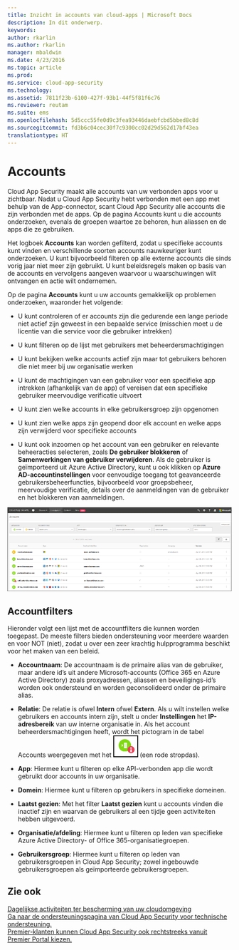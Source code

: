 ```yaml
---
title: Inzicht in accounts van cloud-apps | Microsoft Docs
description: In dit onderwerp.
keywords: 
author: rkarlin
ms.author: rkarlin
manager: mbaldwin
ms.date: 4/23/2016
ms.topic: article
ms.prod: 
ms.service: cloud-app-security
ms.technology: 
ms.assetid: 7811f23b-6100-427f-93b1-44f5f81f6c76
ms.reviewer: reutam
ms.suite: ems
ms.openlocfilehash: 5d5ccc55fe0d9c3fea93446daebfcbd5bbed8c8d
ms.sourcegitcommit: fd3b6c04cec30f7c9300cc02d29d562d17bf43ea
translationtype: HT
---
```

# <a name="accounts"></a>Accounts
Cloud App Security maakt alle accounts van uw verbonden apps voor u zichtbaar. Nadat u Cloud App Security hebt verbonden met een app met behulp van de App-connector, scant Cloud App Security alle accounts die zijn verbonden met de apps. Op de pagina Accounts kunt u die accounts onderzoeken, evenals de groepen waartoe ze behoren, hun aliassen en de apps die ze gebruiken. 


Het logboek **Accounts** kan worden gefilterd, zodat u specifieke accounts kunt vinden en verschillende soorten accounts nauwkeuriger kunt onderzoeken. U kunt bijvoorbeeld filteren op alle externe accounts die sinds vorig jaar niet meer zijn gebruikt. U kunt beleidsregels maken op basis van de accounts en vervolgens aangeven waarvoor u waarschuwingen wilt ontvangen en actie wilt ondernemen. 

Op de pagina **Accounts** kunt u uw accounts gemakkelijk op problemen onderzoeken, waaronder het volgende:  

-   U kunt controleren of er accounts zijn die gedurende een lange periode niet actief zijn geweest in een bepaalde service (misschien moet u de licentie van die service voor die gebruiker intrekken)  
-   U kunt filteren op de lijst met gebruikers met beheerdersmachtigingen  

-   U kunt bekijken welke accounts actief zijn maar tot gebruikers behoren die niet meer bij uw organisatie werken  

-   U kunt de machtigingen van een gebruiker voor een specifieke app intrekken (afhankelijk van de app) of vereisen dat een specifieke gebruiker meervoudige verificatie uitvoert
    
-   U kunt zien welke accounts in elke gebruikersgroep zijn opgenomen  

-   U kunt zien welke apps zijn geopend door elk account en welke apps zijn verwijderd voor specifieke accounts
    
-   U kunt ook inzoomen op het account van een gebruiker en relevante beheeracties selecteren, zoals **De gebruiker blokkeren** of **Samenwerkingen van gebruiker verwijderen**. Als de gebruiker is geïmporteerd uit Azure Active Directory, kunt u ook klikken op **Azure AD-accountinstellingen** voor eenvoudige toegang tot geavanceerde gebruikersbeheerfuncties, bijvoorbeeld voor groepsbeheer, meervoudige verificatie, details over de aanmeldingen van de gebruiker en het blokkeren van aanmeldingen.

![scherm Accounts](./media/accounts-page.png)

## <a name="account-filters"></a>Accountfilters
Hieronder volgt een lijst met de accountfilters die kunnen worden toegepast. De meeste filters bieden ondersteuning voor meerdere waarden en voor NOT (niet), zodat u over een zeer krachtig hulpprogramma beschikt voor het maken van een beleid.  
  
- **Accountnaam**: De accountnaam is de primaire alias van de gebruiker, maar andere id’s uit andere Microsoft-accounts (Office 365 en Azure Active Directory) zoals proxyadressen, aliassen en beveiligings-id’s worden ook ondersteund en worden geconsolideerd onder de primaire alias.

- **Relatie**: De relatie is ofwel **Intern** ofwel **Extern**. Als u wilt instellen welke gebruikers en accounts intern zijn, stelt u onder **Instellingen** het **IP-adresbereik** van uw interne organisatie in. Als het account beheerdersmachtigingen heeft, wordt het pictogram in de tabel Accounts weergegeven met het ![accountbeheerderspictogram](./media/accounts-admin-icon.png) (een rode stropdas).

- **App**: Hiermee kunt u filteren op elke API-verbonden app die wordt gebruikt door accounts in uw organisatie.

- **Domein**: Hiermee kunt u filteren op gebruikers in specifieke domeinen.

- **Laatst gezien**: Met het filter **Laatst gezien** kunt u accounts vinden die inactief zijn en waarvan de gebruikers al een tijdje geen activiteiten hebben uitgevoerd.

- **Organisatie/afdeling**: Hiermee kunt u filteren op leden van specifieke Azure Active Directory- of Office 365-organisatiegroepen.

- **Gebruikersgroep**: Hiermee kunt u filteren op leden van gebruikersgroepen in Cloud App Security; zowel ingebouwde gebruikersgroepen als geïmporteerde gebruikersgroepen.


## <a name="see-also"></a>Zie ook  
[Dagelijkse activiteiten ter bescherming van uw cloudomgeving](daily-activities-to-protect-your-cloud-environment.md)   
[Ga naar de ondersteuningspagina van Cloud App Security voor technische ondersteuning.](http://support.microsoft.com/oas/default.aspx?prid=16031)   
[Premier-klanten kunnen Cloud App Security ook rechtstreeks vanuit Premier Portal kiezen.](https://premier.microsoft.com/)  
  
  